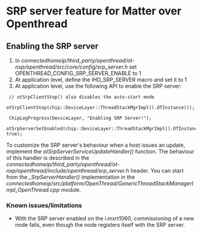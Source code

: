 # SRP server feature for Matter over Openthread

## Enabling the SRP server
1. In *connectedhomeip/third_party/openthread/ot-nxp/openthread/src/core/config/srp_server.h* set OPENTHREAD_CONFIG_SRP_SERVER_ENABLE to 1
2. At application level, define the IHD_SRP_SERVER macro and set it to 1
3. At application level, use the following API to enable the SRP server:
```
 // otSrpClientStop() also disables the auto-start mode
 otSrpClientStop(chip::DeviceLayer::ThreadStackMgrImpl().OTInstance());

 ChipLogProgress(DeviceLayer, "Enabling SRP Server!");
 otSrpServerSetEnabled(chip::DeviceLayer::ThreadStackMgrImpl().OTInstance(), true);
```

To customize the SRP server's behaviour when a host issues an update, implement the *otSrpServerServiceUpdateHandler()* function. The behaviour of this handler is described in the *connectedhomeip/third_party/openthread/ot-nxp/openthread/include/openthread/srp_server.h* header.
You can start from the *_SrpServerHandler()* implementation in the *connectedhomeip/src/platform/OpenThread/GenericThreadStackManagerImpl_OpenThread.cpp* module.

### Known issues/limitations
- With the SRP server enabled on the i.mxrt1060, commissioning of a new node fails, even though the node registers itself with the SRP server.